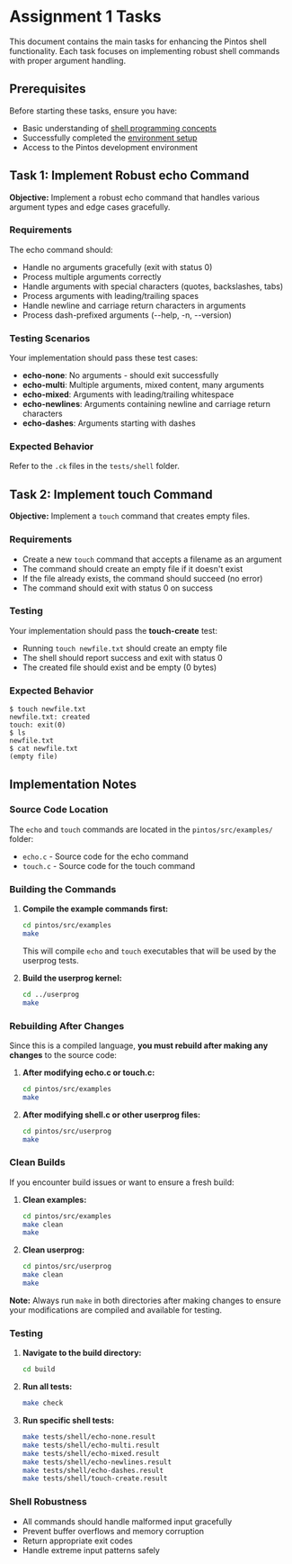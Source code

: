 # Assignment 1 Tasks

This document contains the main tasks for enhancing the Pintos shell functionality. Each task focuses on implementing robust shell commands with proper argument handling.

## Prerequisites

Before starting these tasks, ensure you have:
- Basic understanding of [shell programming concepts](./introduction_to_shell.md)
- Successfully completed the [environment setup](./assignment_1_environment_setup.md)
- Access to the Pintos development environment

## Task 1: Implement Robust echo Command

**Objective:** Implement a robust echo command that handles various argument types and edge cases gracefully.

### Requirements
The echo command should:
- Handle no arguments gracefully (exit with status 0)
- Process multiple arguments correctly
- Handle arguments with special characters (quotes, backslashes, tabs)
- Process arguments with leading/trailing spaces
- Handle newline and carriage return characters in arguments
- Process dash-prefixed arguments (--help, -n, --version)

### Testing Scenarios
Your implementation should pass these test cases:
- **echo-none**: No arguments - should exit successfully
- **echo-multi**: Multiple arguments, mixed content, many arguments
- **echo-mixed**: Arguments with leading/trailing whitespace
- **echo-newlines**: Arguments containing newline and carriage return characters
- **echo-dashes**: Arguments starting with dashes

### Expected Behavior
Refer to the `.ck` files in the `tests/shell` folder.

## Task 2: Implement touch Command

**Objective:** Implement a `touch` command that creates empty files.

### Requirements
- Create a new `touch` command that accepts a filename as an argument
- The command should create an empty file if it doesn't exist
- If the file already exists, the command should succeed (no error)
- The command should exit with status 0 on success

### Testing
Your implementation should pass the **touch-create** test:
- Running `touch newfile.txt` should create an empty file
- The shell should report success and exit with status 0
- The created file should exist and be empty (0 bytes)

### Expected Behavior
```
$ touch newfile.txt
newfile.txt: created
touch: exit(0)
$ ls
newfile.txt
$ cat newfile.txt
(empty file)
```

## Implementation Notes

### Source Code Location
The `echo` and `touch` commands are located in the `pintos/src/examples/` folder:
- `echo.c` - Source code for the echo command
- `touch.c` - Source code for the touch command

### Building the Commands
1. **Compile the example commands first:**
   ```bash
   cd pintos/src/examples
   make
   ```
   This will compile `echo` and `touch` executables that will be used by the userprog tests.

2. **Build the userprog kernel:**
   ```bash
   cd ../userprog
   make
   ```

### Rebuilding After Changes
Since this is a compiled language, **you must rebuild after making any changes** to the source code:

1. **After modifying echo.c or touch.c:**
   ```bash
   cd pintos/src/examples
   make
   ```

2. **After modifying shell.c or other userprog files:**
   ```bash
   cd pintos/src/userprog
   make
   ```

### Clean Builds
If you encounter build issues or want to ensure a fresh build:

1. **Clean examples:**
   ```bash
   cd pintos/src/examples
   make clean
   make
   ```

2. **Clean userprog:**
   ```bash
   cd pintos/src/userprog
   make clean
   make
   ```

**Note:** Always run `make` in both directories after making changes to ensure your modifications are compiled and available for testing.

### Testing
1. **Navigate to the build directory:**
   ```bash
   cd build
   ```

2. **Run all tests:**
   ```bash
   make check
   ```

3. **Run specific shell tests:**
   ```bash
   make tests/shell/echo-none.result
   make tests/shell/echo-multi.result
   make tests/shell/echo-mixed.result
   make tests/shell/echo-newlines.result
   make tests/shell/echo-dashes.result
   make tests/shell/touch-create.result
   ```

### Shell Robustness
- All commands should handle malformed input gracefully
- Prevent buffer overflows and memory corruption
- Return appropriate exit codes
- Handle extreme input patterns safely